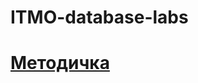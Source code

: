# ITMO-database-labs

# [Методичка](https://drive.google.com/file/d/19G2stMCwIEx5piQ4N8H5EVEUpIkx5bbR/view)
